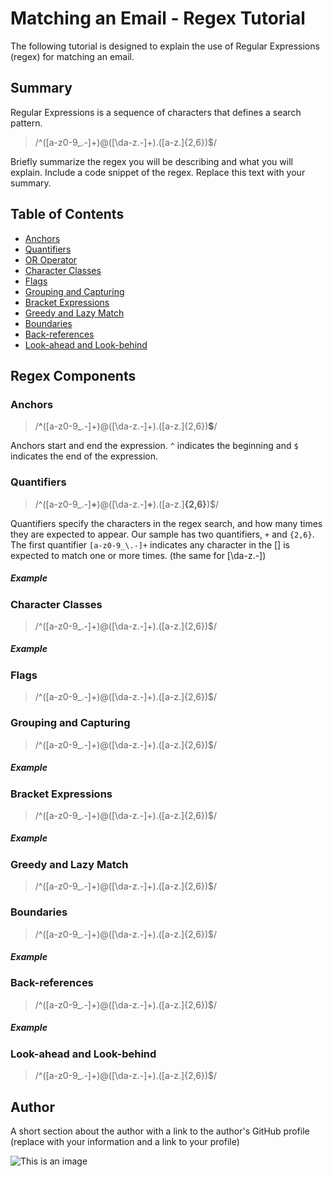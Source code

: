 # Matching an Email - Regex Tutorial

The following tutorial is designed to explain the use of Regular Expressions (regex) for matching an email. 

## Summary

Regular Expressions is a sequence of characters that defines a search pattern. 

 > /^([a-z0-9_\.-]+)@([\da-z\.-]+)\.([a-z\.]{2,6})$/

Briefly summarize the regex you will be describing and what you will explain. Include a code snippet of the regex. Replace this text with your summary.

## Table of Contents

- [Anchors](#anchors)
- [Quantifiers](#quantifiers)
- [OR Operator](#or-operator)
- [Character Classes](#character-classes)
- [Flags](#flags)
- [Grouping and Capturing](#grouping-and-capturing)
- [Bracket Expressions](#bracket-expressions)
- [Greedy and Lazy Match](#greedy-and-lazy-match)
- [Boundaries](#boundaries)
- [Back-references](#back-references)
- [Look-ahead and Look-behind](#look-ahead-and-look-behind)

## Regex Components

### Anchors

 > /**^**([a-z0-9_\.-]+)@([\da-z\.-]+)\.([a-z\.]{2,6})**$**/

Anchors start and end the expression. `^` indicates the beginning and `$` indicates the end of the expression.  

### Quantifiers

 > /^([a-z0-9_\.-]**+**)@([\da-z\.-]**+**)\.([a-z\.]**{2,6}**)$/

Quantifiers specify the characters in the regex search, and how many times they are expected to appear. Our sample has two quantifiers, `+` and `{2,6}`.
The first quantifier `[a-z0-9_\.-]+` indicates any character in the [] is expected to match one or more times. (the same for [\da-z\.-])

##### Example


<!-- ### OR Operator
 > /^([a-z0-9_\.-]+)@([\da-z\.-]+)\.([a-z\.]{2,6})$/ 
 not included -->

### Character Classes
 > /^([a-z0-9_\.-]+)@([\da-z\.-]+)\.([a-z\.]{2,6})$/

 ##### Example



### Flags
 > /^([a-z0-9_\.-]+)@([\da-z\.-]+)\.([a-z\.]{2,6})$/

### Grouping and Capturing
 > /^([a-z0-9_\.-]+)@([\da-z\.-]+)\.([a-z\.]{2,6})$/

 ##### Example



### Bracket Expressions
 > /^([a-z0-9_\.-]+)@([\da-z\.-]+)\.([a-z\.]{2,6})$/

 ##### Example



### Greedy and Lazy Match
 > /^([a-z0-9_\.-]+)@([\da-z\.-]+)\.([a-z\.]{2,6})$/

### Boundaries

 > /^([a-z0-9_\.-]+)@([\da-z\.-]+)\.([a-z\.]{2,6})$/

 ##### Example



### Back-references
 > /^([a-z0-9_\.-]+)@([\da-z\.-]+)\.([a-z\.]{2,6})$/

 ##### Example


### Look-ahead and Look-behind
 > /^([a-z0-9_\.-]+)@([\da-z\.-]+)\.([a-z\.]{2,6})$/

 

## Author

A short section about the author with a link to the author's GitHub profile (replace with your information and a link to your profile)

![This is an image](https://)